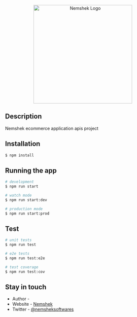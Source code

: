 <p align="center">
  <a href="http://nemshek.com/" target="blank"><img src="https://nemshek.com/assets/img/logo.png" width="320" alt="Nemshek Logo" /></a>
</p>

## Description

Nemshek ecommerce application apis project

## Installation

```bash
$ npm install
```

## Running the app

```bash
# development
$ npm run start

# watch mode
$ npm run start:dev

# production mode
$ npm run start:prod
```

## Test

```bash
# unit tests
$ npm run test

# e2e tests
$ npm run test:e2e

# test coverage
$ npm run test:cov
```
## Stay in touch

- Author - []()
- Website - [Nemshek](https://nemshek.com)
- Twitter - [@nemsheksoftwares](https://twitter.com/nemsheksoftwares)
